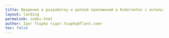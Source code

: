 ```yaml
---
title: Введение в разработку и деплой приложений в Kubernetes с использованием werf
layout: landing
permalink: index.html
author: Igor Tsupko <igor.tsupko@flant.com>
toc: false
---
```


